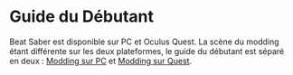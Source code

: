 # Guide du Débutant
Beat Saber est disponible sur PC et Oculus Quest. La scène du modding étant différente sur les deux plateformes, le guide du débutant est séparé en deux : [Modding sur PC](./pc-modding.md) et [Modding sur Quest](./quest-modding.md).
